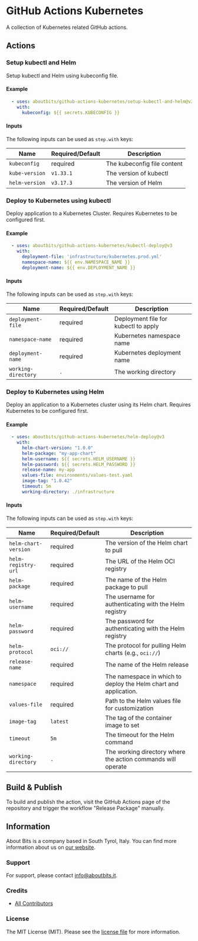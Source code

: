 # GitHub Actions Kubernetes

A collection of Kubernetes related GitHub actions.

## Actions

### Setup kubectl and Helm

Setup kubectl and Helm using kubeconfig file.

#### Example

```yaml
  - uses: aboutbits/github-actions-kubernetes/setup-kubectl-and-helm@v3
    with:
      kubeconfig: ${{ secrets.KUBECONFIG }}
```

#### Inputs

The following inputs can be used as `step.with` keys:

| Name           | Required/Default | Description                 |
|----------------|------------------|-----------------------------|
| `kubeconfig`   | required         | The kubeconfig file content |
| `kube-version` | `v1.33.1`        | The version of kubectl      |
| `helm-version` | `v3.17.3`        | The version of Helm         |

### Deploy to Kubernetes using kubectl

Deploy application to a Kubernetes Cluster. Requires Kubernetes to be configured first.

#### Example

```yaml
  - uses: aboutbits/github-actions-kubernetes/kubectl-deploy@v3
    with:
      deployment-file: 'infrastructure/kubernetes.prod.yml'
      namespace-name: ${{ env.NAMESPACE_NAME }}
      deployment-name: ${{ env.DEPLOYMENT_NAME }}
```

#### Inputs

The following inputs can be used as `step.with` keys:

| Name                   | Required/Default     | Description                                |
|------------------------|----------------------|--------------------------------------------|
| `deployment-file`      | required             | Deployment file for kubectl to apply       |
| `namespace-name`       | required             | Kubernetes namespace name                  |
| `deployment-name`      | required             | Kubernetes deployment name                 |
| `working-directory`    | `.`                  | The working directory                      |

### Deploy to Kubernetes using Helm

Deploy an application to a Kubernetes cluster using its Helm chart. Requires Kubernetes to be configured first.

#### Example

```yaml
  - uses: aboutbits/github-actions-kubernetes/helm-deploy@v3
    with:
      helm-chart-version: "1.0.0"
      helm-package: "my-app-chart"
      helm-username: ${{ secrets.HELM_USERNAME }}
      helm-password: ${{ secrets.HELM_PASSWORD }}
      release-name: my-app
      values-file: environments/values-test.yaml
      image-tag: "1.0.42"
      timeout: 5m
      working-directory: ./infrastructure
```

#### Inputs

The following inputs can be used as `step.with` keys:

| Name                 | Required/Default | Description                                                      |
|----------------------|------------------|------------------------------------------------------------------|
| `helm-chart-version` | required         | The version of the Helm chart to pull                            |
| `helm-registry-url`  | required         | The URL of the Helm OCI registry                                 |
| `helm-package`       | required         | The name of the Helm package to pull                             |
| `helm-username`      | required         | The username for authenticating with the Helm registry           |
| `helm-password`      | required         | The password for authenticating with the Helm registry           |
| `helm-protocol`      | `oci://`         | The protocol for pulling Helm charts (e.g., `oci://`)            |
| `release-name`       | required         | The name of the Helm release                                     |
| `namespace`          | required         | The namespace in which to deploy the Helm chart and application. |
| `values-file`        | required         | Path to the Helm values file for customization                   |
| `image-tag`          | `latest`         | The tag of the container image to set                            |
| `timeout`            | `5m`             | The timeout for the Helm command                                 |
| `working-directory`  | `.`              | The working directory where the action commands will operate     |

## Build & Publish

To build and publish the action, visit the GitHub Actions page of the repository and trigger the workflow "Release Package" manually.

## Information

About Bits is a company based in South Tyrol, Italy. You can find more information about us on [our website](https://aboutbits.it).

### Support

For support, please contact [info@aboutbits.it](mailto:info@aboutbits.it).

### Credits

- [All Contributors](../../contributors)

### License

The MIT License (MIT). Please see the [license file](license.md) for more information.
